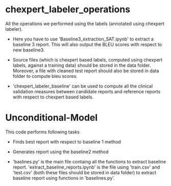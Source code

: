 # chexpert_labeler_operations
All the operations we performed using the labels (annotated using chexpert labeler).

- Here you have to use 'Baseline3_extraction_SAT.ipynb' to extract a baseline 3 report. This will also output the BLEU scores with respect to new baseline3. 
- Source files (which is chexpert based labels, computed using chexpert labels, against a training data) should be stored in the data folder. Moreover, a file with cleaned test report should also be stored in data folder to compute bleu scores.

- 'chexpert_labeler_baseline' can be used to compute all the clinical validation measures between candidate reports and reference reports with respect to chexpert based labels.


# Unconditional-Model

This code performs following tasks

- Finds best report with respect to baseline 1 method


- Generates report using the baseline2 method 


- 'baslines.py' is the main file containg all the functions to extract baseline report. 'extract_baseline_reports.ipynb' is the file using 'train.csv' and 'test.csv' (both these files should be stored in data folder) to extract baseline report using functions in 'baselines.py'. 
